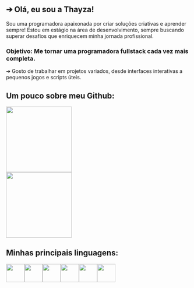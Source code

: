 ## ➔ Olá, eu sou a Thayza!

Sou uma programadora apaixonada por criar soluções criativas e aprender sempre! 
Estou em estágio na área de desenvolvimento, 
sempre buscando superar desafios que enriquecem minha jornada profissional.
### Objetivo: Me tornar uma programadora fullstack cada vez mais completa.
➔ Gosto de trabalhar em projetos variados, desde interfaces interativas a pequenos jogos e scripts úteis. 

## Um pouco sobre meu Github:
<div>
<img height="180" src="https://github-readme-stats.vercel.app/api?username=ThayzaMaciel&theme=midnight-purple&show_icons=true"/>
    <br>
<img height="180" src="https://github-readme-stats.vercel.app/api/top-langs/?username=ThayzaMaciel&layout=compact&theme=midnight-purple&"/>
<div/>

## Minhas principais linguagens:
<div style="display: flex; gap: 10;">
    <img src="https://cdn-icons-png.flaticon.com/128/1051/1051277.png" width="50" height="50" /> 
    <img src="https://cdn-icons-png.flaticon.com/128/732/732190.png" width="50" height="50" /> 
    <img src="https://cdn-icons-png.flaticon.com/128/5968/5968292.png" width="50" height="50" /> 
    <img src="https://cdn-icons-png.flaticon.com/128/14929/14929345.png" width="50" height="50" /> 
    <img src="https://cdn-icons-png.flaticon.com/128/919/919836.png" width="50" height="50" />
    <img src="![image](https://github.com/user-attachments/assets/3b21efeb-d7bd-4d80-9191-fc40bd9d27d2)
" width="50" height="50" />
</div>


<!--
**ThayzaMaciel/ThayzaMaciel** is a ✨ _special_ ✨ repository because its `README.md` (this file) appears on your GitHub profile.

Here are some ideas to get you started:

- 🔭 I’m currently working on ...
- 🌱 I’m currently learning ...
- 👯 I’m looking to collaborate on ...
- 🤔 I’m looking for help with ...
- 💬 Ask me about ...
- 📫 How to reach me: ...
- 😄 Pronouns: ...
- ⚡ Fun fact: ...
-->
